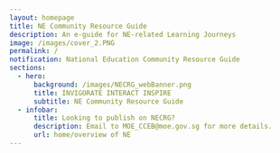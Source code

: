 ```yaml
---
layout: homepage
title: NE Community Resource Guide
description: An e-guide for NE-related Learning Journeys
image: /images/cover_2.PNG
permalink: /
notification: National Education Community Resource Guide
sections:
  - hero:
      background: /images/NECRG_webBanner.png
      title: INVIGORATE INTERACT INSPIRE
      subtitle: NE Community Resource Guide
  - infobar:
      title: Looking to publish on NECRG?
      description: Email to MOE_CCEB@moe.gov.sg for more details.
      url: home/overview of NE
---
```


